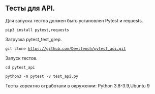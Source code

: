 <h2>Тесты для API.</h2>

Для запуска тестов должен быть установлен Pytest и requests.

<code>pip3 install pytest,requests</code>

Загрузка pytest_test_grep.

<code>git clone https://github.com/Devllench/pytest_api.git</code>

Запуск тестов.

<code>cd pytest_api</code>

<code>python3 -m pytest -v test_api.py</code>

Тесты коректно отработали в окружении:
Python 3.8-3.9,Ubuntu 9
